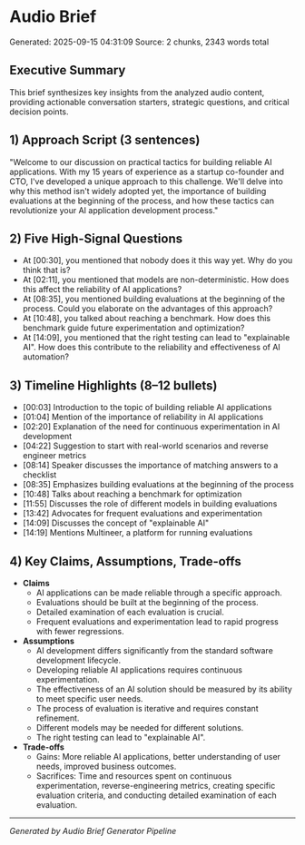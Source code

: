 # Audio Brief

Generated: 2025-09-15 04:31:09
Source: 2 chunks, 2343 words total

## Executive Summary

This brief synthesizes key insights from the analyzed audio content, providing actionable conversation starters, strategic questions, and critical decision points.

## 1) Approach Script (3 sentences)
"Welcome to our discussion on practical tactics for building reliable AI applications. With my 15 years of experience as a startup co-founder and CTO, I've developed a unique approach to this challenge. We'll delve into why this method isn't widely adopted yet, the importance of building evaluations at the beginning of the process, and how these tactics can revolutionize your AI application development process."

## 2) Five High-Signal Questions
- At [00:30], you mentioned that nobody does it this way yet. Why do you think that is?
- At [02:11], you mentioned that models are non-deterministic. How does this affect the reliability of AI applications?
- At [08:35], you mentioned building evaluations at the beginning of the process. Could you elaborate on the advantages of this approach?
- At [10:48], you talked about reaching a benchmark. How does this benchmark guide future experimentation and optimization?
- At [14:09], you mentioned that the right testing can lead to "explainable AI". How does this contribute to the reliability and effectiveness of AI automation?

## 3) Timeline Highlights (8–12 bullets)
- [00:03] Introduction to the topic of building reliable AI applications
- [01:04] Mention of the importance of reliability in AI applications
- [02:20] Explanation of the need for continuous experimentation in AI development
- [04:22] Suggestion to start with real-world scenarios and reverse engineer metrics
- [08:14] Speaker discusses the importance of matching answers to a checklist
- [08:35] Emphasizes building evaluations at the beginning of the process
- [10:48] Talks about reaching a benchmark for optimization
- [11:55] Discusses the role of different models in building evaluations
- [13:42] Advocates for frequent evaluations and experimentation
- [14:09] Discusses the concept of "explainable AI"
- [14:19] Mentions Multineer, a platform for running evaluations

## 4) Key Claims, Assumptions, Trade-offs
- **Claims**
  - AI applications can be made reliable through a specific approach.
  - Evaluations should be built at the beginning of the process.
  - Detailed examination of each evaluation is crucial.
  - Frequent evaluations and experimentation lead to rapid progress with fewer regressions.
- **Assumptions**
  - AI development differs significantly from the standard software development lifecycle.
  - Developing reliable AI applications requires continuous experimentation.
  - The effectiveness of an AI solution should be measured by its ability to meet specific user needs.
  - The process of evaluation is iterative and requires constant refinement.
  - Different models may be needed for different solutions.
  - The right testing can lead to "explainable AI".
- **Trade-offs**
  - Gains: More reliable AI applications, better understanding of user needs, improved business outcomes.
  - Sacrifices: Time and resources spent on continuous experimentation, reverse-engineering metrics, creating specific evaluation criteria, and conducting detailed examination of each evaluation.

---

*Generated by Audio Brief Generator Pipeline*
